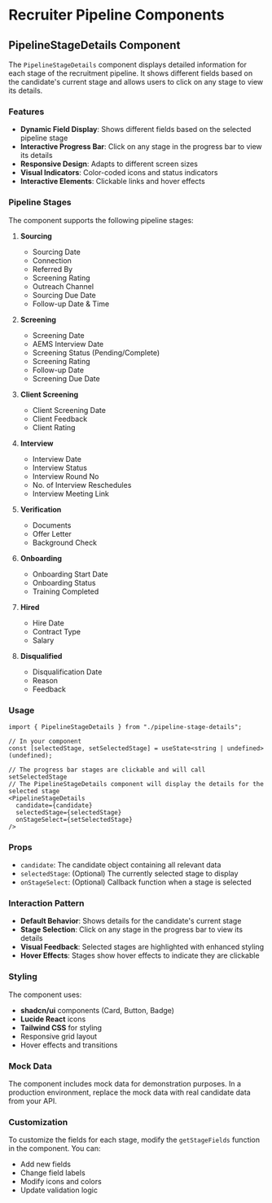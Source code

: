 # Recruiter Pipeline Components

## PipelineStageDetails Component

The `PipelineStageDetails` component displays detailed information for each stage of the recruitment pipeline. It shows different fields based on the candidate's current stage and allows users to click on any stage to view its details.

### Features

- **Dynamic Field Display**: Shows different fields based on the selected pipeline stage
- **Interactive Progress Bar**: Click on any stage in the progress bar to view its details
- **Responsive Design**: Adapts to different screen sizes
- **Visual Indicators**: Color-coded icons and status indicators
- **Interactive Elements**: Clickable links and hover effects

### Pipeline Stages

The component supports the following pipeline stages:

1. **Sourcing**
   - Sourcing Date
   - Connection
   - Referred By
   - Screening Rating
   - Outreach Channel
   - Sourcing Due Date
   - Follow-up Date & Time

2. **Screening**
   - Screening Date
   - AEMS Interview Date
   - Screening Status (Pending/Complete)
   - Screening Rating
   - Follow-up Date
   - Screening Due Date

3. **Client Screening**
   - Client Screening Date
   - Client Feedback
   - Client Rating

4. **Interview**
   - Interview Date
   - Interview Status
   - Interview Round No
   - No. of Interview Reschedules
   - Interview Meeting Link

5. **Verification**
   - Documents
   - Offer Letter
   - Background Check

6. **Onboarding**
   - Onboarding Start Date
   - Onboarding Status
   - Training Completed

7. **Hired**
   - Hire Date
   - Contract Type
   - Salary

8. **Disqualified**
   - Disqualification Date
   - Reason
   - Feedback

### Usage

```tsx
import { PipelineStageDetails } from "./pipeline-stage-details";

// In your component
const [selectedStage, setSelectedStage] = useState<string | undefined>(undefined);

// The progress bar stages are clickable and will call setSelectedStage
// The PipelineStageDetails component will display the details for the selected stage
<PipelineStageDetails 
  candidate={candidate}
  selectedStage={selectedStage}
  onStageSelect={setSelectedStage}
/>
```

### Props

- `candidate`: The candidate object containing all relevant data
- `selectedStage`: (Optional) The currently selected stage to display
- `onStageSelect`: (Optional) Callback function when a stage is selected

### Interaction Pattern

- **Default Behavior**: Shows details for the candidate's current stage
- **Stage Selection**: Click on any stage in the progress bar to view its details
- **Visual Feedback**: Selected stages are highlighted with enhanced styling
- **Hover Effects**: Stages show hover effects to indicate they are clickable

### Styling

The component uses:
- **shadcn/ui** components (Card, Button, Badge)
- **Lucide React** icons
- **Tailwind CSS** for styling
- Responsive grid layout
- Hover effects and transitions

### Mock Data

The component includes mock data for demonstration purposes. In a production environment, replace the mock data with real candidate data from your API.

### Customization

To customize the fields for each stage, modify the `getStageFields` function in the component. You can:
- Add new fields
- Change field labels
- Modify icons and colors
- Update validation logic
